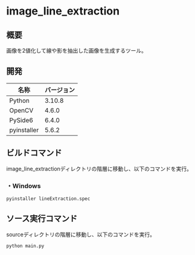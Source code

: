 # image_line_extraction

## 概要

画像を2値化して線や影を抽出した画像を生成するツール。

## 開発

|名称|バージョン|
|---|---|
|Python|3.10.8|
|OpenCV|4.6.0|
|PySide6|6.4.0|
|pyinstaller|5.6.2|

## ビルドコマンド

image_line_extractionディレクトリの階層に移動し、以下のコマンドを実行。

### ・Windows

```shell
pyinstaller lineExtraction.spec
```

## ソース実行コマンド

sourceディレクトリの階層に移動し、以下のコマンドを実行。

```shell
python main.py
```